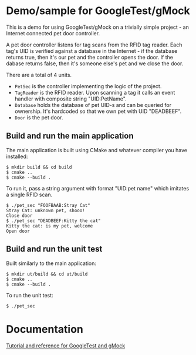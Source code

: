 # Demo/sample for GoogleTest/gMock

This is a demo for using GoogleTest/gMock on a trivially simple project - an Internet connected pet door controller.

A pet door controller listens for tag scans from the RFID tag reader. Each tag's UID is verified against a database in the Internet - if the database returns true, then it's our pet and the controller opens the door. If the dabase returns false, then it's someone else's pet and we close the door.

There are a total of 4 units.

- `PetSec` is the controller implementing the logic of the project.
- `TagReader` is the RFID reader. Upon scanning a tag it calls an event handler with composite string "UID:PetName".
- `Database` holds the database of pet UID-s and can be queried for ownership. It's hardcoded so that we own pet with UID "DEADBEEF".
- `Door` is the pet door.

## Build and run the main application

The main application is built using CMake and whatever compiler you have installed:

```
$ mkdir build && cd build
$ cmake ..
$ cmake --build .
```

To run it, pass a string argument with format "UID:pet name" which imitates a single RFID scan.

```
$ ./pet_sec "FOOFBAAB:Stray Cat"
Stray Cat: unknown pet, shooo!
Close door
$ ./pet_sec "DEADBEEF:Kitty the cat"
Kitty the cat: is my pet, welcome
Open door
```

## Build and run the unit test

Built similarly to the main application:

```
$ mkdir ut/build && cd ut/build
$ cmake ..
$ cmake --build .
```

To run the unit test:

```
$ ./pet_sec
```

# Documentation

[Tutorial and reference for GoogleTest and gMock](https://google.github.io/googletest/)
